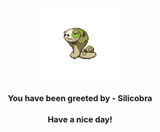 <p align="center">
            <img src="https://raw.githubusercontent.com/PokeAPI/sprites/master/sprites/pokemon/843.png" width="150" height="150">
          </p>
          <h3 align="center">You have been greeted by - <b>Silicobra</b></h3>
          <h3 align="center">Have a nice day!</h3>
        